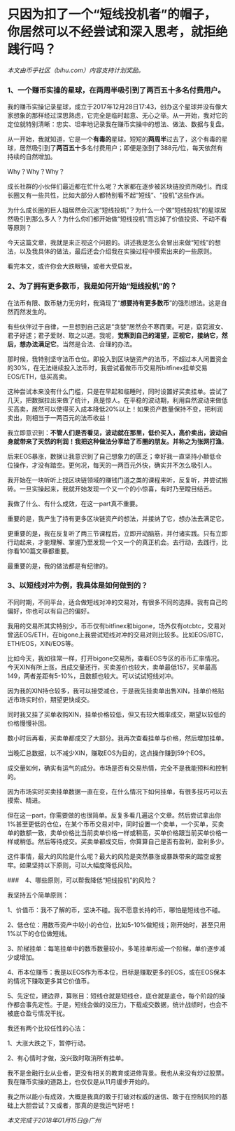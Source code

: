 # 只因为扣了一个“短线投机者”的帽子，你居然可以不经尝试和深入思考，就拒绝践行吗？

_本文由币乎社区（bihu.com）内容支持计划奖励。_

### 1、一个赚币实操的星球，在两周半吸引到了两百五十多名付费用户。

我的赚币实操记录星球，成立于2017年12月28日17:43，创办这个星球并没有像大家想象的那样经过深思熟虑，它完全是临时起意、无心之举。从一开始，我对它的定位就特别清晰：忠实、坦率地记录我在赚币实操中的想法、做法、数据与复盘。

从一开始，我就知道，它是一个**有毒的**星球。短短的**两周半**过去了，这个有毒的星球，居然吸引到了**两百五十**多名付费用户；即便是涨到了388元/位，每天依然有持续的自然增加。

Why？Why？Why？

成长社群的小伙伴们最近都在忙什么呢？大家都在逐步被区块链投资所吸引。而成长圈又有一些共性，比如大部分人都特别看不起“短线”、“投机”这些作派。

为什么成长圈的巨人姐居然会沉迷“短线投机”？为什么一个做“短线投机”的星球居然吸引到那么多人？为什么你们都开始做“短线投机”而忘掉了价值投资、不动不看等原则？

今天这篇文章，我就是来正视这个问题的。讲述我是怎么会冒出来做“短线”的想法，以及我具体的做法，最后还会介绍我在实操过程中摸索出来的一些原则。

看完本文，或许你会大跌眼镜，或者大受启发。

### 2、为了拥有更多数币，我是如何开始“短线投机”的？

在法币有限、数币魅力无穷时，我涌现了“**想要持有更多数币**”的强烈想法。这是自然而然发生的。

有些伙伴过于自律，一旦想到自己这是“贪婪”居然会不寒而栗。可是，窈窕淑女、君子好逑；君子爱财、取之以道。我呢，**觉察到自己的渴望，正视它，接纳它，然后，想办法满足它**。当然是合法、合理的办法。

那时候，我特别坚守法币仓位。即投入到区块链资产的法币，不超过本人闲置资金的30%，在无法继续投入法币时，我尝试着做币币交易所bitfinex挂单交易EOS/ETH，低买高卖。

这种尝试本来没有什么门槛，只是在早起和临睡时，同时设置好买卖挂单。尝试了几天，把数据拉出来做了统计，真是惊人。在平稳的波动期，利用自然波动来做低买高卖，居然可以使得买入成本降低20%以上！如果资产数量保持不变，把利润卖出，则相当于一两百元的法币收益！

我立即意识到：**不管人们是否看见，波动就在那里，低价买入，高价卖出，波动自身就带来了天然的利润！**我把这种做法分享给了币圈的朋友。并称之为**张网打渔**。

后来EOS暴涨，数据让我意识到了自己想象力的匮乏；幸好我一直坚持小额低仓位操作，才没有踏空。更何况，每天的一两百元外快，确实并不怎么吸引人。

我开始在一块听听上找区块链领域的赚钱门道之类的课程来听，反复听，并尝试搬砖。一旦实操起来，我就开始发现一个又一个的小惊喜，有时乃至瞠目结舌。

我做了什么、有什么成效，在这一part真不重要。

重要的是，我产生了持有更多区块链资产的想法，并接纳了它，想办法去满足它。

更重要的是，我在反复听了两三节课程后，立即开动脑筋，并付诸实践。只有立即行动起来，才能理解、掌握乃至发现一个又一个的真正机会。去行动，去践行，比你看100篇文章都重要。

最重要的是，我的做法都是有纪律的。

### 3、以短线对冲为例，我具体是如何做到的？

不同时期，不同平台，适合做短线对冲的交易对，有很多不同的选择。我有自己的偏好，你也可以有自己的偏好。

我用的交易所其实特别少。币币仅有bitfinex和bigone，场外仅有otcbtc，交易对曾选EOS/ETH，在bigone上我尝试短线对冲的交易对则比较多。比如EOS/BTC，ETH/EOS，XIN/EOS等。

比如今天，我如往常一样，打开bigone交易所，查看EOS专区的币币汇率情况。今天XIN有所上涨，且成交量还行，买卖差价也较大，卖单最低157，买单最高149，两者差距有5-10%，且数额也较大。可以试试短线对冲。

因为我的XIN持仓较多，我可以接受减仓，于是我先挂卖单出售XIN，挂单价格贴近市场实时价，期望更快成交。

同时我又挂了买单收购XIN，挂单价格较低，但又有较大概率成交，期望以较低的价格慢慢补回。

数小时后再看，买卖单都成交了大部分。我再次查看挂单与价格，然后增加挂单。

当晚汇总数据，以不减少XIN，赚取EOS为目的，这点操作赚到59个EOS。

成交量如何，确实有运气的成分。市场是否有交易热情，完全不是我能预料和控制的。

因为市场实时买卖挂单数据一直在变，在什么情况下如何挂单，有很多技巧可以去摸索、精进。

但在这一part，你需要做的也很简单。反复多看几遍这个文章。然后尝试拿出你1%甚至更低的仓位，在某个币币交易对中，同时设置一个卖单，一个买单，买卖单的数额一致，卖单价格比当前卖单价格一样或稍高，买单价格跟当前买单价格一样或稍低。然后等待成交。买卖单都成交后，你算算自己是否有盈利，盈利多少。

这件事情，最大的风险是什么呢？最大的风险是突然暴涨或暴跌带来的踏空或套牢。如果坚持以下原则，可以大幅度降低风险。

###　4、哪些原则，可以帮我降低“短线投机”的风险？

我坚持五个简单原则：

1、价值币：我不了解的币，坚决不碰。我不愿意长持的币，哪怕是短线也不碰。

2、低仓位：用数币资产中较小的仓位，比如5-10%做短线；刚开始时，甚至只用1%以下的仓位做短线。

3、阶梯挂单：每笔挂单中的数币数量较小，多笔挂单形成一个阶梯，单价逐步减少或增加。

4、币本位赚币：我是以EOS作为币本位，目标是赚取更多的EOS，或在EOS保本的情况下赚取更多其它价值币。

5、先定位，建边界，算账目：短线仓就是短线仓，底仓就是底仓，每个阶段的操作都会事先定性。于是，短线会做的没压力。下载成交数据，统计战绩时，也会不被底仓盈亏情况干扰。

我还有两个比较任性的心法：

1、大涨大跌之下，暂停行动。

2、有心情时才做，没兴致时取消所有挂单。

我不是金融行业从业者，更没有相关的教育或进修背景。我也从来没有炒过股票。我在赚币实操的道路上，也仅仅是从11月缓步开始的。

我之所以能小有成效，大概是我真的敢于打破对权威的迷信、敢于在控制风险的基础上大胆尝试？又或者，那真的是我运气好吧！

_本文完成于2018年01月15日@广州_

